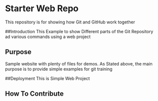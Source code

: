 # Starter Web Repo

This repository is for showing how Git and GitHub work together

##Introduction
This Example to show Different parts of the Git Repository ad various commands using a web project

## Purpose

Sample website with plenty of files for demos.
As Stated above, the main purpose is to provide simple examples for git training

##Deployment
This is Simple Web Project
## How To Contribute